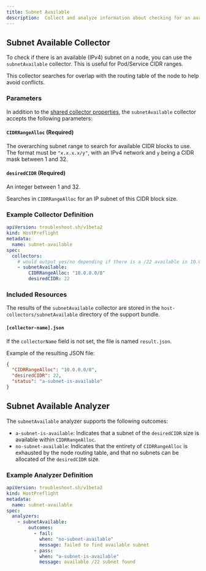 ```yaml
---
title: Subnet Available
description:  Collect and analyze information about checking for an available (IPv4) subnet.
---
```


## Subnet Available Collector

To check if there is an available (IPv4) subnet on a node, you can use the `subnetAvailable` collector. This is useful for Pod/Service CIDR ranges.

This collector searches for overlap with the routing table of the node to help avoid conflicts.

### Parameters

In addition to the [shared collector properties](/collect/collectors/#shared-properties), the `subnetAvailable` collector accepts the following parameters:

#### `CIDRRangeAlloc` (Required)
The overarching subnet range to search for available CIDR blocks to use. The format must be `"x.x.x.x/y"`, with an IPv4 network and `y` being a CIDR mask between 1 and 32.

#### `desiredCIDR` (Required)
An integer between 1 and 32.

Searches in `CIDRRangeAlloc` for an IP subnet of this CIDR block size.

### Example Collector Definition

```yaml
apiVersion: troubleshoot.sh/v1beta2
kind: HostPreflight
metadata:
  name: subnet-available
spec:
  collectors:
    # would output yes/no depending if there is a /22 available in 10.0.0.0/8
    - subnetAvailable:
        CIDRRangeAlloc: "10.0.0.0/8"
        desiredCIDR: 22
```

### Included Resources

The results of the `subnetAvailable` collector are stored in the `host-collectors/subnetAvailable` directory of the support bundle.

#### `[collector-name].json`

If the `collectorName` field is not set, the file is named `result.json`.

Example of the resulting JSON file:

```json
{
  "CIDRRangeAlloc": "10.0.0.0/8",
  "desiredCIDR": 22,
  "status": "a-subnet-is-available"
}
```

## Subnet Available Analyzer

The `subnetAvailable` analyzer supports the following outcomes:

- `a-subnet-is-available`: Indicates that a subnet of the `desiredCIDR` size is available within `CIDRRangeAlloc`.
- `no-subnet-available`: Indicates that the entirety of `CIDRRangeAlloc` is exhausted by the node routing table, and that no subnets can be allocated of the `desiredCIDR` size.

### Example Analyzer Definition

```yaml
apiVersion: troubleshoot.sh/v1beta2
kind: HostPreflight
metadata:
  name: subnet-available
spec:
  analyzers:
    - subnetAvailable:
        outcomes:
          - fail:
            when: "no-subnet-available"
            message: failed to find available subnet
          - pass:
            when: "a-subnet-is-available"
            message: available /22 subnet found
```

